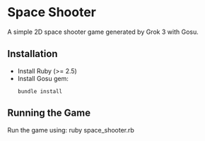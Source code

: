 # Space Shooter

A simple 2D space shooter game generated by Grok 3 with Gosu.

## Installation

- Install Ruby (>= 2.5)
- Install Gosu gem:
  ```
  bundle install
  ```

## Running the Game

Run the game using: ruby space_shooter.rb
